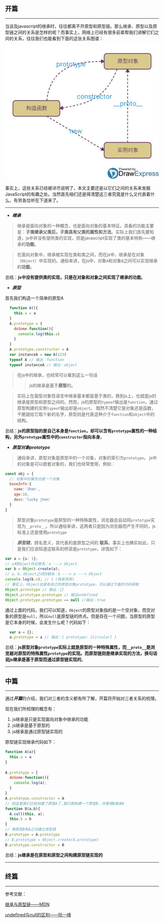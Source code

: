 ## 开篇

---
当谈及javascript的继承时，往往都离不开原型和原型链。那么继承、原型以及原型链之间的关系是怎样的呢？而事实上，网络上已经有很多前辈帮我们讲解它们之间的关系，往往我们也能看到下面的这张关系图谱：

![继承、原型、实例关系图](./imgs/prototype.jpg)

事实上，这些关系已经被详尽说明了，本文主要还是以它们之间的关系来发掘JavaScript的有趣之处。当然首先咱们还是得清楚这三者究竟是什么又代表着什么，有劳各位听在下道来了。

---
- ***继承***

> 继承是面向对象的一种概念，也是面向对象的基本特征。具备的功能主要是：**子类继承父类后，子类具有父类的属性和方法**。实际上我们首先要知道，js中并没有提供类的实现，但是javascript实现了类的基本特称——继承的**功能**。

> 在面向对象中，继承被实现在类和类之间，而在js中，继承是在对象（```Object```）中实现的。通俗来讲，在js中，对象```A```和对象```B```之间可以实现继承的**功能**。

总结：**js中没有提供类的实现，只是在对象和对象之间实现了继承的功能**。

- ***原型***

首先我们构造一个简单的原型A
```javascript
  function A(){
    this.a = a
  }
  A.prototype = {
    doSome:function(){
      console.log(this.a)
    }
  }
  A.prototype.constructor = A
  var instanceA = new A(123)
  typeof A // 输出：function
  typeof instanceA // 输出：object
```

> 在js中的继承，也经常可以看到这么一句话
>> js的继承是基于**原型**的。

> 实际上在面型对象性语言中继承基本都是基于类的，换到js上，也就是js的继承是原型和原型之间的。然而，js的原型的```typeof```输出是```function```，通过原型构建的实例```typeof```输出却是```object```。
> 既然不清楚它是对象还是函数，干脆就给它取个新的名字，原型则是代表这种介于```function```和```object```中的结构。

总结：**js的原型指的是自己本身是```function```，却可以含有```prototype```属性的一种结构，另外```prototype```属性中的```constructor```指向本身**。

- ***原型对象prototype***

> 通俗来讲，原型对象是原型中的一个对象，对象的索引为```prototype```。
> js中的对象是可以嵌套对象的，我们也经常使用，例如：
```javascript
const obj = {
  // 对象中的属性也是一个对象
  baseInfo:{
    name:'Jhon',
    age:18,
    desc:'lucky jhon'
  }
}
```
> 原型对象```prototype```是原型的一种特殊属性，浏览器会自动将```prototype```实现为```__proto__```。所以通俗来讲，这两者只是因为浏览器而产生不同的，js标准上还是使用```prototype```

> ***原型链***，顾名思义，其代表的是原型之间的 **联系**。事实上也确实如此，只是我们应该知道这联系的桥梁是```prototype```，详情如下：

```javascript
var a = {a: 1};
// a和Object存在联系：a ---> Object
var b = Object.create(a);
// a、b、Object之间的联系：b ---> a ---> Object
console.log(b.a); // 1 (继承而来)
// 事实上，Object也是有自己的原型对象prototype，可以通过下面的代码获取
Object.prototype // 输出：{}
Object.prototype.prototype // 输出undefined
Object.prototype.prototype == null //输出：true
```
通过上面的代码，我们可以知道，```Object```的原型对象指的是一个空对象，而空对象的原型是```null```，所以```null```是原型链的终点。但是存在一个问题，当原型的原型是它本身的时候，会发生什么呢？代码如下：
```javascript
  var a = {};
  a.prototype = a // 输出：{ prototype: [Circular] }
```

总结：**js原型对象```prototype```实际上就是原型的一种特殊属性，而```__proto__```是浏览器对原型的特殊属性```prototype```的实现。而原型链则是继承实现的方法，换句话说js继承是基于原型而通过原型链实现的**。

---
## 中篇
---

通过***开篇***的介绍，我们对三者的含义都有所了解，开篇将开始对三者关系的梳理。

现在我们所梳理的概念有：
1. js继承是只是实现面向对象中继承的功能
2. js继承是基于原型的
3. js继承是通过原型链实现的

原型链实现继承代码如下：
```javascript
function A(a){
  this.a = a
}

A.prototype = {
  doSome:function(){
    console.log(a);
  }
}
A.prototype.constructor = A
// 到这里我们已经创建了原型A了,我们再构建一个原型B，并使得B继承A
function B(a,b){
  A.call(this, a);
  this.b = b
}
// 再原型B和A之间建立原型链
B.prototype = A.prototype
// B.prototype = Object.create(A.prototype)
B.prototype.constructor = B
```

总结：**js继承是在原型和原型之间构建原型链实现的**

---
## 终篇
---
参考文献：

[继承与原型链——MDN](https://developer.mozilla.org/zh-CN/docs/Web/JavaScript/Inheritance_and_the_prototype_chain)

[undefined与null的区别——阮一峰](http://www.ruanyifeng.com/blog/2014/03/undefined-vs-null.html)
